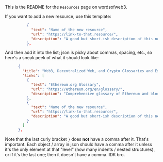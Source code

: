 This is the README for the `Resources` page on wordsofweb3.

If you want to add a new resource, use this template:

```json
          {
            "text": "Name of the new resource",
            "url": "https://link-to-that.resource/",
            "description": "A good but short-ish description of this new resource."
          },
```

And then add it into the list; json is picky about commas, spacing, etc., so here's a sneak peek of what it should look like:

```json
      {
        "title": "Web3, Decentralized Web, and Crypto Glossaries and Explainers",
        "links": [
          {
            "text": "Ethereum.org Glossary",
            "url": "https://ethereum.org/en/glossary/",
            "description": "Comprehensive glossary of Ethereum and blockchain terms."
          },
          {
            "text": "Name of the new resource",
            "url": "https://link-to-that.resource/",
            "description": "A good but short-ish description of this new resource."
          }
        ]
      },
```

Note that the last curly bracket `}` does **not** have a comma after it. That's important. Each object / array in json should have a comma after it unless it's the only element at that "level" (how many indents / nested structures), or if it's the last one; then it doesn't have a comma. IDK bro.